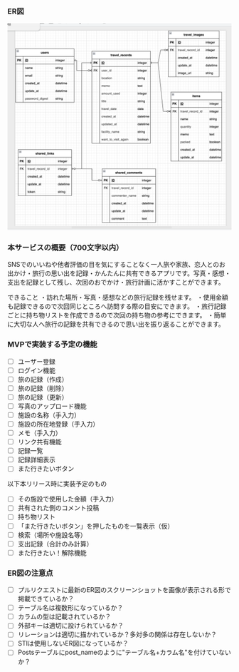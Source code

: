 ### ER図
![alt text](卒制ER図.png)

### 本サービスの概要（700文字以内）
SNSでのいいねや他者評価の目を気にすることなく一人旅や家族、恋人とのお出かけ・旅行の思い出を記録・かんたんに共有できるアプリです。写真・感想・支出を記録として残し、次回のおでかけ・旅行計画に活かすことができます。

できること
・訪れた場所・写真・感想などの旅行記録を残せます。
・使用金額も記録できるので次回同じところへ訪問する際の目安にできます。
・旅行記録ごとに持ち物リストを作成できるので次回の持ち物の参考にできます。
・簡単に大切な人へ旅行の記録を共有できるので思い出を振り返ることができます。

### MVPで実装する予定の機能
- [ ] ユーザー登録　
- [ ] ログイン機能
- [ ] 旅の記録（作成）
- [ ] 旅の記録（削除）
- [ ] 旅の記録（更新）
- [ ] 写真のアップロード機能 
- [ ] 施設の名称（手入力）
- [ ] 施設の所在地登録（手入力）
- [ ] メモ（手入力）
- [ ] リンク共有機能
- [ ] 記録一覧
- [ ] 記録詳細表示
- [ ] また行きたいボタン

以下本リリース時に実装予定のもの
- [ ] その施設で使用した金額（手入力）
- [ ] 共有された側のコメント投稿
- [ ] 持ち物リスト
- [ ] 「また行きたいボタン」を押したものを一覧表示（仮）
- [ ] 検索（場所や施設名等）
- [ ] 支出記録（合計のみ計算）
- [ ] また行きたい！解除機能

### ER図の注意点
- [ ] プルリクエストに最新のER図のスクリーンショットを画像が表示される形で掲載できているか？
- [ ] テーブル名は複数形になっているか？
- [ ] カラムの型は記載されているか？
- [ ] 外部キーは適切に設けられているか？
- [ ] リレーションは適切に描かれているか？多対多の関係は存在しないか？
- [ ] STIは使用しないER図になっているか？
- [ ] Postsテーブルにpost_nameのように"テーブル名+カラム名"を付けていないか？